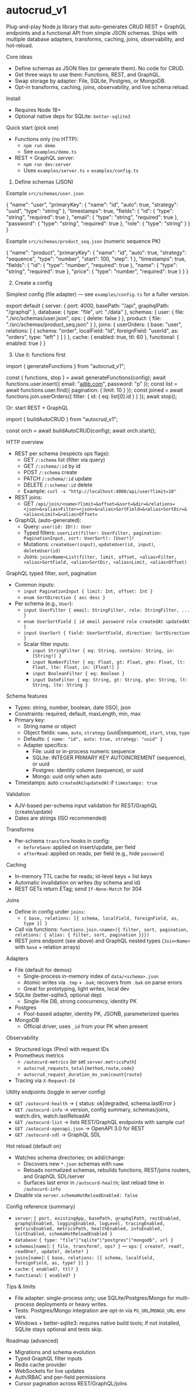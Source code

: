 # autocrud_v1

Plug-and-play Node.js library that auto-generates CRUD REST + GraphQL endpoints and a functional API from simple JSON schemas. Ships with multiple database adapters, transforms, caching, joins, observability, and hot-reload.

Core ideas

- Define schemas as JSON files (or generate them). No code for CRUD.
- Get three ways to use them: Functions, REST, and GraphQL.
- Swap storage by adapter: File, SQLite, Postgres, or MongoDB.
- Opt-in transforms, caching, joins, observability, and live schema reload.

Install

- Requires Node 18+
- Optional native deps for SQLite: `better-sqlite3`

Quick start (pick one)

- Functions only (no HTTP):
  - `npm run demo`
  - See `examples/demo.ts`
- REST + GraphQL server:
  - `npm run dev:server`
  - Uses `examples/server.ts` + `examples/config.ts`

1) Define schemas (JSON)

Example `src/schemas/user.json`

{
  "name": "user",
  "primaryKey": { "name": "id", "auto": true, "strategy": "uuid", "type": "string" },
  "timestamps": true,
  "fields": {
    "id": { "type": "string", "required": true },
    "email": { "type": "string", "required": true },
    "password": { "type": "string", "required": true },
    "role": { "type": "string" }
  }
}

Example `src/schemas/product_seq.json` (numeric sequence PK)

{
  "name": "product",
  "primaryKey": { "name": "id", "auto": true, "strategy": "sequence", "type": "number", "start": 100, "step": 1 },
  "timestamps": true,
  "fields": {
    "id": { "type": "number", "required": true },
    "name": { "type": "string", "required": true },
    "price": { "type": "number", "required": true }
  }
}

2) Create a config

Simplest config (file adapter) — see `examples/config.ts` for a fuller version.

export default {
  server: { port: 4000, basePath: "/api", graphqlPath: "/graphql" },
  database: { type: "file", url: "./data" },
  schemas: {
    user: { file: "./src/schemas/user.json", ops: { delete: false } },
    product: { file: "./src/schemas/product_seq.json" }
  },
  joins: {
    userOrders: { base: "user", relations: [ { schema: "order", localField: "id", foreignField: "userId", as: "orders", type: "left" } ] }
  },
  cache: { enabled: true, ttl: 60 },
  functional: { enabled: true }
}

3) Use it: functions first

import { generateFunctions } from "autocrud_v1";

const { functions, stop } = await generateFunctions(config);
await functions.user.insert({ email: "a@b.com", password: "p" });
const list = await functions.user.find({ pagination: { limit: 10 } });
const joined = await functions.join.userOrders({ filter: { id: { eq: list[0].id } } });
await stop();

Or: start REST + GraphQL

import { buildAutoCRUD } from "autocrud_v1";

const orch = await buildAutoCRUD(config);
await orch.start();

HTTP overview

- REST per schema (respects ops flags):
  - GET    `/:schema`         list (filter via query)
  - GET    `/:schema/:id`     by id
  - POST   `/:schema`         create
  - PATCH  `/:schema/:id`     update
  - DELETE `/:schema/:id`     delete
  - Example: `curl -s "http://localhost:4000/api/user?limit=10"`
- REST joins:
  - GET `/api/join/<name>?limit=&offset=&sort=&dir=&relations=<json>&<alias>Filter=<json>&<alias>SortField=&<alias>SortDir=&<alias>Limit=&<alias>Offset=`
- GraphQL (auto-generated):
  - Query: `user(id: ID!): User`
  - Typed filters: `userList(filter: UserFilter, pagination: PaginationInput, sort: UserSort): [User!]!`
  - Mutations: `createUser(input)`, `updateUser(id, input)`, `deleteUser(id)`
  - Joins: `join<Name>List(filter, limit, offset, <alias>Filter, <alias>SortField, <alias>SortDir, <alias>Limit, <alias>Offset)`

GraphQL typed filter, sort, pagination

- Common inputs:
  - `input PaginationInput { limit: Int, offset: Int }`
  - `enum SortDirection { asc desc }`
- Per schema (e.g., `User`):
  - `input UserFilter { email: StringFilter, role: StringFilter, ... }`
  - `enum UserSortField { id email password role createdAt updatedAt }`
  - `input UserSort { field: UserSortField, direction: SortDirection }`
  - Scalar filter inputs:
    - `input StringFilter { eq: String, contains: String, in: [String!] }`
    - `input NumberFilter { eq: Float, gt: Float, gte: Float, lt: Float, lte: Float, in: [Float!] }`
    - `input BooleanFilter { eq: Boolean }`
    - `input DateFilter { eq: String, gt: String, gte: String, lt: String, lte: String }`

Schema features

- Types: string, number, boolean, date (ISO), json
- Constraints: required, default, maxLength, min, max
- Primary key:
  - String name or object
  - Object fields: `name`, `auto`, `strategy` (uuid|sequence), `start`, `step`, `type`
  - Defaults: `{ name: "id", auto: true, strategy: "uuid" }`
  - Adapter specifics:
    - File: uuid or in-process numeric sequence
    - SQLite: INTEGER PRIMARY KEY AUTOINCREMENT (sequence), or uuid
    - Postgres: identity column (sequence), or uuid
    - Mongo: uuid only when auto
- Timestamps: auto `createdAt`/`updatedAt` if `timestamps: true`

Validation

- AJV-based per-schema input validation for REST/GraphQL (create/update)
- Dates are strings (ISO recommended)

Transforms

- Per-schema `transform` hooks in config:
  - `beforeSave`: applied on insert/update, per field
  - `afterRead`: applied on reads, per field (e.g., hide `password`)

Caching

- In-memory TTL cache for reads; id-level keys + list keys
- Automatic invalidation on writes (by schema and id)
- REST GETs return ETag; send `If-None-Match` for 304

Joins

- Define in config under `joins`:
  - `{ base, relations: [{ schema, localField, foreignField, as, type }] }`
- Call via functions: `functions.join.<name>({ filter, sort, pagination, relations: { alias: { filter, sort, pagination }}})`
- REST joins endpoint (see above) and GraphQL nested types (`Join<Name>` with `base` + relation arrays)

Adapters

- File (default for demos)
  - Single-process in-memory index of `data/<schema>.json`
  - Atomic writes via `.tmp` + `.bak`; recovers from `.bak` on parse errors
  - Great for prototyping, light writes, local dev
- SQLite (better-sqlite3, optional dep)
  - Single-file DB, strong concurrency, identity PK
- Postgres
  - Pool-based adapter, identity PK, JSONB, parameterized queries
- MongoDB
  - Official driver, uses `_id` from your PK when present

Observability

- Structured logs (Pino) with request IDs
- Prometheus metrics
  - `/autocurd-metrics` (or set `server.metricsPath`)
  - `autocrud_requests_total{method,route,code}`
  - `autocrud_request_duration_ms_sum|count{route}`
- Tracing via `X-Request-Id`

Utility endpoints (toggle in server config)

- `GET /autocurd-health` → { status: ok|degraded, schema.lastError }
- `GET /autocurd-info` → version, config summary, schemas/joins, watch.dirs, watch.lastReloadAt
- `GET /autocurd-list` → lists REST/GraphQL endpoints with sample curl
- `GET /autocurd-openapi.json` → OpenAPI 3.0 for REST
- `GET /autocurd-sdl` → GraphQL SDL

Hot reload (default on)

- Watches schema directories; on add/change:
  - Discovers new `*.json` schemas with `name`
  - Reloads normalized schemas, rebuilds functions, REST/joins routers, and GraphQL SDL/server
  - Surfaces last error in `/autocurd-health`; last reload time in `/autocurd-info`
- Disable via `server.schemaHotReloadEnabled: false`

Config reference (summary)

- `server`: `{ port, existingApp, basePath, graphqlPath, restEnabled, graphqlEnabled, loggingEnabled, logLevel, tracingEnabled, metricsEnabled, metricsPath, healthEnabled, infoEnabled, listEnabled, schemaHotReloadEnabled }`
- `database`: `{ type: "file"|"sqlite"|"postgres"|"mongodb", url }`
- `schemas[name]`: `{ file, transform?, ops? }` — `ops`: `{ create?, read?, readOne?, update?, delete? }`
- `joins[name]`: `{ base, relations: [{ schema, localField, foreignField, as, type? }] }`
- `cache`: `{ enabled?, ttl? }`
- `functional`: `{ enabled? }`

Tips & limits

- File adapter: single-process only; use SQLite/Postgres/Mongo for multi-process deployments or heavy writes.
- Tests: Postgres/Mongo integration are opt-in via `PG_URL`/`MONGO_URL` env vars.
- Windows + better-sqlite3: requires native build tools; if not installed, SQLite stays optional and tests skip.

Roadmap (advanced)

- Migrations and schema evolution
- Typed GraphQL filter inputs
- Redis cache provider
- WebSockets for live updates
- Auth/RBAC and per-field permissions
- Cursor pagination across REST/GraphQL/joins
